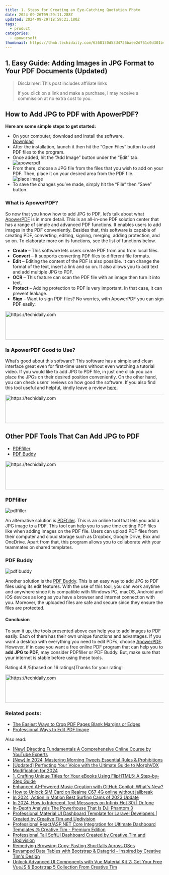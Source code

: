 ```yaml
---
title: 1. Steps for Creating an Eye-Catching Quotation Photo
date: 2024-09-26T09:29:11.288Z
updated: 2024-09-29T18:59:21.180Z
tags:
  - product
categories:
  - apowersoft
thumbnail: https://thmb.techidaily.com/6368130d53d4726baee2d761c0d301b46230227e22c8ccd434c4356090bf9d54.jpg
---
```


## 1. Easy Guide: Adding Images in JPG Format to Your PDF Documents (Updated)

>  Disclaimer: This post includes affiliate links
>
>  If you click on a link and make a purchase, I may receive a commission at no extra cost to you.
>

## How to Add JPG to PDF with ApowerPDF?

**Here are some simple steps to get started:**

* On your computer, download and install the software.  
[Download](https://tools.techidaily.com/apowersoft/products/)
* After the installation, launch it then hit the “Open Files” button to add PDF files to the program.
* Once added, hit the “Add Image” button under the “Edit” tab.  
![apowerpdf](https://www.apowersoft.com//webusupload.aoscdn.com/apowercom/wp-content/uploads/2020/07/add-image.jpg.webp)
* From there, choose a JPG file from the files that you wish to add on your PDF. Then, place it on your desired area from the PDF file.  
![place image](https://www.apowersoft.com//webusupload.aoscdn.com/apowercom/wp-content/uploads/2020/07/place-jpg.jpg.webp)
* To save the changes you’ve made, simply hit the “File” then “Save” button.

### What is ApowerPDF?

So now that you know how to add JPG to PDF, let’s talk about what [ApowerPDF](https://tools.techidaily.com/apowersoft/apower-pdf/) is in more detail. This is an all-in-one PDF solution center that has a range of simple and advanced PDF functions. It enables users to add images in the PDF conveniently. Besides that, this software is capable of creating PDF, converting, editing, signing, merging, adding protection, and so on. To elaborate more on its functions, see the list of functions below.

* **Create** – This software lets users create PDF from and from local files.
* **Convert** – It supports converting PDF files to different file formats.
* **Edit**  – Editing the content of the PDF is also possible. It can change the format of the text, insert a link and so on. It also allows you to add text and add multiple JPG to PDF.
* **OCR** – This feature can scan the PDF file with an image then turn it into text.
* **Protect** – Adding protection to PDF is very important. In that case, it can prevent leakage.
* **Sign** – Want to sign PDF files? No worries, with ApowerPDF you can sign PDF easily.

<!-- affiliate ads begin -->
<a href="https://unicoeye.pxf.io/c/5597632/2134244/18498" target="_top" id="2134244">
  <img src="//a.impactradius-go.com/display-ad/18498-2134244" border="0" alt="https://techidaily.com" width="728" height="90"/>
</a>
<img height="0" width="0" src="https://unicoeye.pxf.io/i/5597632/2134244/18498" style="position:absolute;visibility:hidden;" border="0" />
<!-- affiliate ads end -->

### Is ApowerPDF Good to Use?

What’s good about this software? This software has a simple and clean interface great even for first-time users without even watching a tutorial video. If you would like to add JPG to PDF file, in just one click you can place the JPGs on their desired position conveniently. On the other hand, you can check users’ reviews on how good the software. If you also find this tool useful and helpful, kindly leave a review [here](https://www.g2crowd.com/products/apowerpdf/reviews).

<!-- affiliate ads begin -->
<a href="https://appsumo.8odi.net/c/5597632/2049378/7443" target="_top" id="2049378">
  <img src="//a.impactradius-go.com/display-ad/7443-2049378" border="0" alt="https://techidaily.com" width="728" height="90"/>
</a>
<img height="0" width="0" src="https://appsumo.8odi.net/i/5597632/2049378/7443" style="position:absolute;visibility:hidden;" border="0" />
<!-- affiliate ads end -->

## Other PDF Tools That Can Add JPG to PDF

* [PDFfiller](https://tools.techidaily.com/apowersoft/products/)
* [PDF Buddy](https://tools.techidaily.com/apowersoft/products/)

<!-- affiliate ads begin -->
<a href="https://appsumo.8odi.net/c/5597632/2043593/7443" target="_top" id="2043593">
  <img src="//a.impactradius-go.com/display-ad/7443-2043593" border="0" alt="https://techidaily.com" width="728" height="90"/>
</a>
<img height="0" width="0" src="https://appsumo.8odi.net/i/5597632/2043593/7443" style="position:absolute;visibility:hidden;" border="0" />
<!-- affiliate ads end -->

### PDFfiller

![pdffiller](https://www.apowersoft.com//webusupload.aoscdn.com/apowercom/wp-content/uploads/2020/07/add-image-pdffiller.jpg.webp)

An alternative solution is [PDFfiller](https://www.pdffiller.com/en/categories/add-image.htm). This is an online tool that lets you add a JPG image to a PDF. This tool can help you to save time editing PDF files like when adding images on the PDF file. Users can upload PDF files from their computer and cloud storage such as Dropbox, Google Drive, Box and OneDrive. Apart from that, this program allows you to collaborate with your teammates on shared templates.

### PDF Buddy

![pdf buddy](https://www.apowersoft.com//webusupload.aoscdn.com/apowercom/wp-content/uploads/2020/07/add-jpg-using-pdfbuddy.jpg.webp)

Another solution is the [PDF Buddy](https://www.pdfbuddy.com/how-to/add-image-to-pdf). This is an easy way to add JPG to PDF files using its edit features. With the use of this tool, you can work anytime and anywhere since it is compatible with Windows PC, macOS, Android and iOS devices as long as you have a browser and internet connection with you. Moreover, the uploaded files are safe and secure since they ensure the files are protected.

#### Conclusion

To sum it up, the tools presented above can help you to add images to PDF easily. Each of them has their own unique functions and advantages. If you want a desktop with everything you need to edit PDFs, choose [ApowerPDF](https://tools.techidaily.com/apowersoft/apower-pdf/). However, if in case you want a free online PDF program that can help you to **add JPG to PDF**, may consider PDFfiller or PDF Buddy. But, make sure that your internet is stable before using these tools.

Rating:4.8 /5(based on 16 ratings)Thanks for your rating!

<!-- affiliate ads begin -->
<a href="https://aligracehair.sjv.io/c/5597632/2027195/19272" target="_top" id="2027195">
  <img src="//a.impactradius-go.com/display-ad/19272-2027195" border="0" alt="https://techidaily.com" width="728" height="90"/>
</a>
<img height="0" width="0" src="https://aligracehair.sjv.io/i/5597632/2027195/19272" style="position:absolute;visibility:hidden;" border="0" />
<!-- affiliate ads end -->

### Related posts:

* [The Easiest Ways to Crop PDF Pages Blank Margins or Edges](https://tools.techidaily.com/apowersoft/apower-pdf/)
* [Professional Ways to Edit PDF Image](https://tools.techidaily.com/apowersoft/apower-pdf/)

<ins class="adsbygoogle"
     style="display:block"
     data-ad-format="autorelaxed"
     data-ad-client="ca-pub-7571918770474297"
     data-ad-slot="1223367746"></ins>

<ins class="adsbygoogle"
     style="display:block"
     data-ad-client="ca-pub-7571918770474297"
     data-ad-slot="8358498916"
     data-ad-format="auto"
     data-full-width-responsive="true"></ins>

<span class="atpl-alsoreadstyle">Also read:</span>
<div><ul>
<li><a href="https://youtube-clips.techidaily.com/new-directing-fundamentals-a-comprehensive-online-course-by-youtube-experts/"><u>[New] Directing Fundamentals A Comprehensive Online Course by YouTube Experts</u></a></li>
<li><a href="https://youtube-webster.techidaily.com/n-2024-mastering-morning-tweets-essential-rules-and-prohibitions/"><u>[New] In 2024, Mastering Morning Tweets Essential Rules & Prohibitions</u></a></li>
<li><a href="https://fox-http.techidaily.com/updated-perfecting-your-voice-with-the-ultimate-guide-to-morphvox-modification-for-2024/"><u>[Updated] Perfecting Your Voice with the Ultimate Guide to MorphVOX Modification for 2024</u></a></li>
<li><a href="https://fox-tls.techidaily.com/1-crafting-unique-titles-for-your-ebooks-using-fliphtml5-a-step-by-step-guide/"><u>1. Crafting Unique Titles for Your eBooks Using FlipHTML5: A Step-by-Step Guide</u></a></li>
<li><a href="https://win-trending.techidaily.com/enhanced-ai-powered-music-creation-with-github-copilot-whats-new/"><u>Enhanced AI-Powered Music Creation with GitHub Copilot: What's New?</u></a></li>
<li><a href="https://sim-unlock.techidaily.com/how-to-unlock-sim-card-on-realme-c67-4g-online-without-jailbreak-by-drfone-android/"><u>How to Unlock SIM Card on Realme C67 4G online without jailbreak</u></a></li>
<li><a href="https://extra-tips.techidaily.com/in-2024-action-in-motion-best-surfing-cams-of-2023-update/"><u>In 2024, Action in Motion Best Surfing Cams of 2023 Update</u></a></li>
<li><a href="https://android-location-track.techidaily.com/in-2024-how-to-intercept-text-messages-on-infinix-hot-30i-drfone-by-drfone-virtual-android/"><u>In 2024, How to Intercept Text Messages on Infinix Hot 30i | Dr.fone</u></a></li>
<li><a href="https://extra-tips.techidaily.com/in-depth-analysis-the-powerhouse-that-is-dji-phantom-3/"><u>In-Depth Analysis The Powerhouse That Is DJI Phantom 3</u></a></li>
<li><a href="https://fox-tls.techidaily.com/professional-material-ui-dashboard-template-for-laravel-developers-created-by-creative-tim-and-updivision/"><u>Professional Material UI Dashboard Template for Laravel Developers | Created by Creative Tim and Updivision</u></a></li>
<li><a href="https://fox-tls.techidaily.com/professional-reactaspnet-core-integration-for-ultimate-dashboard-templates-creative-tim-premium-edition/"><u>Professional React/ASP.NET Core Integration for Ultimate Dashboard Templates @ Creative Tim - Premium Edition</u></a></li>
<li><a href="https://fox-tls.techidaily.com/professional-tall-softui-dashboard-created-by-creative-tim-and-updivision/"><u>Professional Tall SoftUI Dashboard Created by Creative Tim and Updivision</u></a></li>
<li><a href="https://win11.techidaily.com/remedying-browsing-copy-pasting-shortfalls-across-oses/"><u>Remedying Browsing Copy-Pasting Shortfalls Across OSes</u></a></li>
<li><a href="https://fox-tls.techidaily.com/revamped-data-tables-with-bootstrap-and-datagrid-inspired-by-creative-tims-design/"><u>Revamped Data Tables with Bootstrap & Datagrid - Inspired by Creative Tim's Design</u></a></li>
<li><a href="https://fox-tls.techidaily.com/unlock-advanced-ui-components-with-vue-material-kit-2-get-your-free-vuejs-and-bootstrap-5-collection-from-creative-tim/"><u>Unlock Advanced UI Components with Vue Material Kit 2: Get Your Free VueJS & Bootstrap 5 Collection From Creative Tim</u></a></li>
</ul></div>

